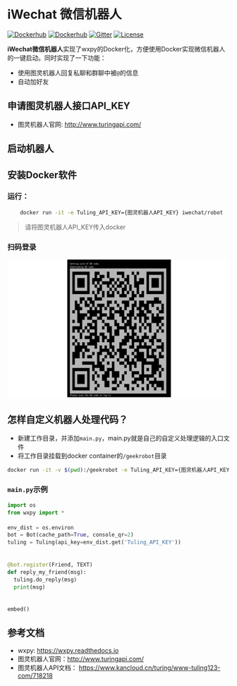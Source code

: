 # iWechat 微信机器人
[![Dockerhub](https://img.shields.io/docker/cloud/automated/iwechat/robot.svg)](https://hub.docker.com/r/iwechat/robot/)
[![Dockerhub](https://img.shields.io/docker/cloud/build/iwechat/robot.svg)](https://hub.docker.com/r/iwechat/robot/)
[![Gitter](https://img.shields.io/gitter/room/iWechatBot/community.svg)](https://gitter.im/iWechatBot/community)
[![License](https://img.shields.io/github/license/geekeren/iWechat.svg)](https://choosealicense.com/licenses/apache-2.0/)


**iWechat微信机器人**实现了wxpy的Docker化，方便使用Docker实现微信机器人的一键启动。同时实现了一下功能：

- 使用图灵机器人回复私聊和群聊中被`@`的信息
- 自动加好友


## 申请图灵机器人接口API_KEY

- 图灵机器人官网: http://www.turingapi.com/


## 启动机器人

## 安装Docker软件

### 运行：


```bash
    docker run -it -e Tuling_API_KEY={图灵机器人API_KEY} iwechat/robot
```

> 请将图灵机器人API_KEY传入docker

### 扫码登录
![在控制台中扫码登录](./images/iwechat_login.png)

## 怎样自定义机器人处理代码？

- 新建工作目录，并添加`main.py`，main.py就是自己的自定义处理逻辑的入口文件
- 将工作目录挂载到docker container的`/geekrobot`目录

```bash
docker run -it -v $(pwd):/geekrobot -e Tuling_API_KEY={图灵机器人API_KEY} iwechat/robot
```

### `main.py`示例

```python
import os
from wxpy import *

env_dist = os.environ
bot = Bot(cache_path=True, console_qr=2)
tuling = Tuling(api_key=env_dist.get('Tuling_API_KEY'))


@bot.register(Friend, TEXT)
def reply_my_friend(msg):
  tuling.do_reply(msg)
  print(msg)


embed()
```

## 参考文档

- wxpy: https://wxpy.readthedocs.io
- 图灵机器人官网：http://www.turingapi.com/
- 图灵机器人API文档： https://www.kancloud.cn/turing/www-tuling123-com/718218
